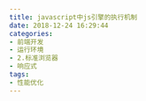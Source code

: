 ```yaml
---
title: javascript中js引擎的执行机制
date: 2018-12-24 16:29:44
categories:
- 前端开发
- 运行环境
- 2.标准浏览器
- 响应式
tags:
- 性能优化
---
```

